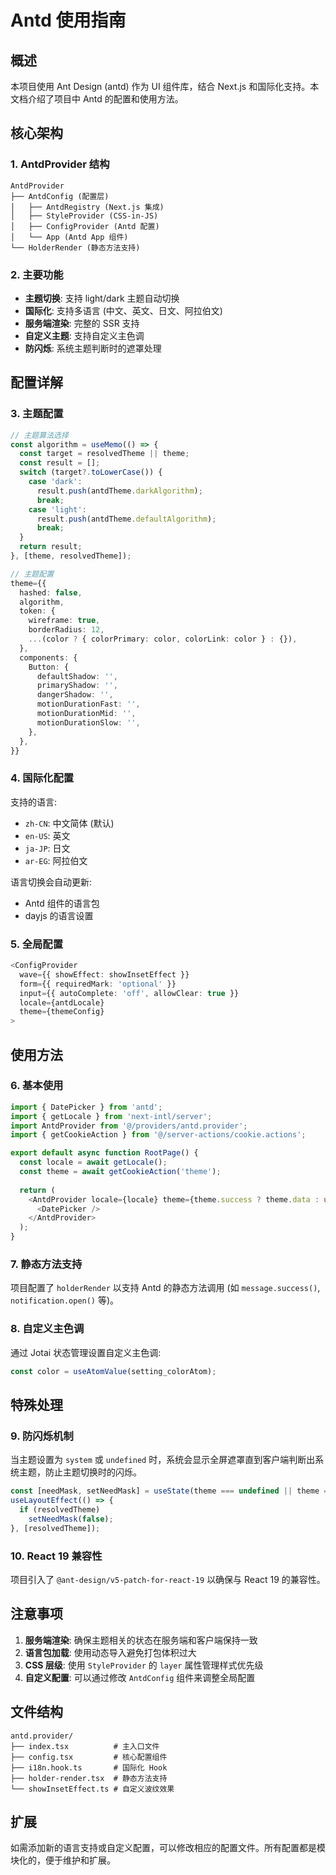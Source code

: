 # Antd 使用指南

## 概述

本项目使用 Ant Design (antd) 作为 UI 组件库，结合 Next.js 和国际化支持。本文档介绍了项目中 Antd 的配置和使用方法。

## 核心架构

### 1. AntdProvider 结构

```
AntdProvider
├── AntdConfig (配置层)
│   ├── AntdRegistry (Next.js 集成)
│   ├── StyleProvider (CSS-in-JS)
│   ├── ConfigProvider (Antd 配置)
│   └── App (Antd App 组件)
└── HolderRender (静态方法支持)
```

### 2. 主要功能

- **主题切换**: 支持 light/dark 主题自动切换
- **国际化**: 支持多语言 (中文、英文、日文、阿拉伯文)
- **服务端渲染**: 完整的 SSR 支持
- **自定义主题**: 支持自定义主色调
- **防闪烁**: 系统主题判断时的遮罩处理

## 配置详解

### 3. 主题配置

```typescript jsx
// 主题算法选择
const algorithm = useMemo(() => {
  const target = resolvedTheme || theme;
  const result = [];
  switch (target?.toLowerCase()) {
    case 'dark':
      result.push(antdTheme.darkAlgorithm);
      break;
    case 'light':
      result.push(antdTheme.defaultAlgorithm);
      break;
  }
  return result;
}, [theme, resolvedTheme]);

// 主题配置
theme={{
  hashed: false,
  algorithm,
  token: {
    wireframe: true,
    borderRadius: 12,
    ...(color ? { colorPrimary: color, colorLink: color } : {}),
  },
  components: {
    Button: {
      defaultShadow: '',
      primaryShadow: '',
      dangerShadow: '',
      motionDurationFast: '',
      motionDurationMid: '',
      motionDurationSlow: '',
    },
  },
}}
```

### 4. 国际化配置

支持的语言:
- `zh-CN`: 中文简体 (默认)
- `en-US`: 英文
- `ja-JP`: 日文
- `ar-EG`: 阿拉伯文

语言切换会自动更新:
- Antd 组件的语言包
- dayjs 的语言设置

### 5. 全局配置

```typescript jsx
<ConfigProvider
  wave={{ showEffect: showInsetEffect }}
  form={{ requiredMark: 'optional' }}
  input={{ autoComplete: 'off', allowClear: true }}
  locale={antdLocale}
  theme={themeConfig}
>
```

## 使用方法

### 6. 基本使用

```typescript jsx
import { DatePicker } from 'antd';
import { getLocale } from 'next-intl/server';
import AntdProvider from '@/providers/antd.provider';
import { getCookieAction } from '@/server-actions/cookie.actions';

export default async function RootPage() {
  const locale = await getLocale();
  const theme = await getCookieAction('theme');
  
  return (
    <AntdProvider locale={locale} theme={theme.success ? theme.data : undefined}>
      <DatePicker />
    </AntdProvider>
  );
}
```

### 7. 静态方法支持

项目配置了 `holderRender` 以支持 Antd 的静态方法调用 (如 `message.success()`, `notification.open()` 等)。

### 8. 自定义主色调

通过 Jotai 状态管理设置自定义主色调:

```typescript jsx
const color = useAtomValue(setting_colorAtom);
```

## 特殊处理

### 9. 防闪烁机制

当主题设置为 `system` 或 `undefined` 时，系统会显示全屏遮罩直到客户端判断出系统主题，防止主题切换时的闪烁。

```typescript jsx
const [needMask, setNeedMask] = useState(theme === undefined || theme === 'system');
useLayoutEffect(() => {
  if (resolvedTheme)
    setNeedMask(false);
}, [resolvedTheme]);
```

### 10. React 19 兼容性

项目引入了 `@ant-design/v5-patch-for-react-19` 以确保与 React 19 的兼容性。

## 注意事项

1. **服务端渲染**: 确保主题相关的状态在服务端和客户端保持一致
2. **语言包加载**: 使用动态导入避免打包体积过大
3. **CSS 层级**: 使用 `StyleProvider` 的 `layer` 属性管理样式优先级
4. **自定义配置**: 可以通过修改 `AntdConfig` 组件来调整全局配置

## 文件结构

```
antd.provider/
├── index.tsx          # 主入口文件
├── config.tsx         # 核心配置组件
├── i18n.hook.ts       # 国际化 Hook
├── holder-render.tsx  # 静态方法支持
└── showInsetEffect.ts # 自定义波纹效果
```

## 扩展

如需添加新的语言支持或自定义配置，可以修改相应的配置文件。所有配置都是模块化的，便于维护和扩展。
